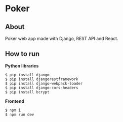 # Poker

## About
Poker web app made with Django, REST API and React.
## How to run
**Python libraries**
```
$ pip install django
$ pip install djangorestframework
$ pip install django-webpack-loader
$ pip install django-cors-headers
$ pip install bcrypt
```

**Frontend**
```
$ npm i
$ npm run dev
```